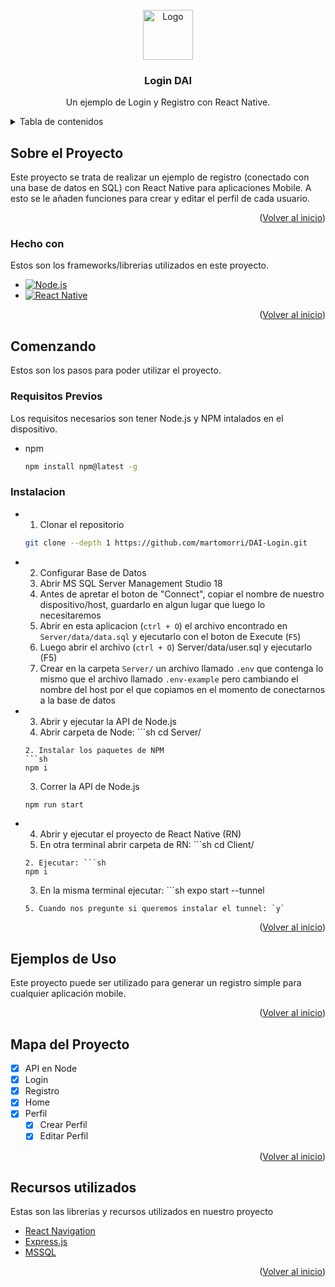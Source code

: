 <!-- PROJECT LOGO -->
<br />
<div align="center">
  <a href="https://github.com/othneildrew/Best-README-Template">
    <img src="https://png.pngtree.com/png-clipart/20210711/original/pngtree-gradient-gray-login-interface-png-image_6523000.jpg" alt="Logo" width="80" height="80">
  </a>

  <h3 align="center">Login DAI</h3>

  <p align="center">
    Un ejemplo de Login y Registro con React Native.
    <br />
  </p>
</div>



<!-- TABLE OF CONTENTS -->
<details>
  <summary>Tabla de contenidos</summary>
  <ol>
    <li>
      <a href="#about-the-project">Sobre el Proyecto</a>
      <ul>
        <li><a href="#built-with">Hecho con</a></li>
      </ul>
    </li>
    <li>
      <a href="#getting-started">Comenzando</a>
      <ul>
        <li><a href="#prerequisites">Requisitos previos</a></li>
        <li><a href="#installation">Instalacion</a></li>
      </ul>
    </li>
    <li><a href="#usage">Ejemplos de Uso</a></li>
    <li><a href="#roadmap">Mapa del Proyecto</a></li>
    <li><a href="#acknowledgments">Recursos utilizados</a></li>
  </ol>
</details>



<!-- SOBRE EL PROYECTO -->
## Sobre el Proyecto

Este proyecto se trata de realizar un ejemplo de registro (conectado con una base de datos en SQL) con React Native para aplicaciones Mobile. A esto se le añaden funciones para crear y editar el perfil de cada usuario.

<p align="right">(<a href="#readme-top">Volver al inicio</a>)</p>



### Hecho con

Estos son los frameworks/librerias utilizados en este proyecto.

* [![Node.js][Node.js]][Node.js-url]
* [![React Native][ReactNative]][ReactNative-url]

<p align="right">(<a href="#readme-top">Volver al inicio</a>)</p>



<!-- COMENZANDO -->
## Comenzando

Estos son los pasos para poder utilizar el proyecto.

### Requisitos Previos

Los requisitos necesarios son tener Node.js y NPM intalados en el dispositivo.
* npm
  ```sh
  npm install npm@latest -g
  ```

### Instalacion

* 1. Clonar el repositorio
   ```sh
   git clone --depth 1 https://github.com/martomorri/DAI-Login.git
   ```
   
* 2. Configurar Base de Datos
   1. Abrir MS SQL Server Management Studio 18
   2. Antes de apretar el boton de "Connect", copiar el nombre de nuestro dispositivo/host, guardarlo en algun lugar que luego lo necesitaremos
   3. Abrir en esta aplicacion (`ctrl + O`) el archivo encontrado en `Server/data/data.sql` y ejecutarlo con el boton de Execute (`F5`)
   4. Luego abrir el archivo (`ctrl + O`) Server/data/user.sql y ejecutarlo (F5)
   5. Crear en la carpeta `Server/` un archivo llamado `.env` que contenga lo mismo que el archivo llamado `.env-example` pero cambiando el nombre del host por el que copiamos en el momento de conectarnos a la base de datos
      
* 3. Abrir y ejecutar la API de Node.js
   1. Abrir carpeta de Node: ```sh
   cd Server/
   ```
   2. Instalar los paquetes de NPM
   ```sh
   npm i
   ```
   3. Correr la API de Node.js
   ```sh
   npm run start
   ```
   
* 4. Abrir y ejecutar el proyecto de React Native (RN)
  1. En otra terminal abrir carpeta de RN: ```sh
   cd Client/
   ```
  2. Ejecutar: ```sh
   npm i
   ```
  3. En la misma terminal ejecutar: ```sh
  expo start --tunnel
  ```
  5. Cuando nos pregunte si queremos instalar el tunnel: `y`

<p align="right">(<a href="#readme-top">Volver al inicio</a>)</p>



<!-- EJEMPLOS DE USO -->
## Ejemplos de Uso

Este proyecto puede ser utilizado para generar un registro simple para cualquier aplicación mobile.

<p align="right">(<a href="#readme-top">Volver al inicio</a>)</p>



<!-- MAPA DEL PROYECTO -->
## Mapa del Proyecto

- [x] API en Node
- [x] Login
- [x] Registro
- [x] Home
- [x] Perfil
    - [x] Crear Perfil
    - [x] Editar Perfil

<p align="right">(<a href="#readme-top">Volver al inicio</a>)</p>

## Recursos utilizados

Estas son las librerias y recursos utilizados en nuestro proyecto

* [React Navigation](https://reactnavigation.org/)
* [Express.js](https://expressjs.com/es/)
* [MSSQL](https://www.npmjs.com/package/mssql)

<p align="right">(<a href="#readme-top">Volver al inicio</a>)</p>



<!-- MARKDOWN LINKS E IMAGENES -->
[ReactNative]: https://img.shields.io/badge/React-20232A?style=for-the-badge&logo=react&logoColor=61DAFB
[ReactNative-url]: https://reactnative.dev/
[Node.js]: https://nodejs.org/static/images/logo-hexagon-card.png
[Node.js-url]: https://nodejs.org/es
